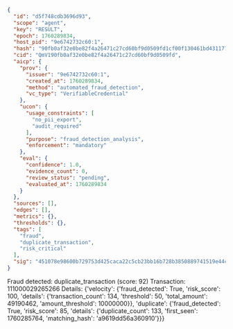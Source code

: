 ```json
{
  "id": "d5f748cdb3696d93",
  "scope": "agent",
  "key": "RESULT",
  "epoch": 1760289834,
  "host_pid": "9e6742732c60:1",
  "hash": "90fb0af32e0be82f4a26471c27cd60bf9d0509fd1cf00f130461bd431177ca3b",
  "cid": "QmV190fb0af32e0be82f4a26471c27cd60bf9d0509fd",
  "aicp": {
    "prov": {
      "issuer": "9e6742732c60:1",
      "created_at": 1760289834,
      "method": "automated_fraud_detection",
      "vc_type": "VerifiableCredential"
    },
    "ucon": {
      "usage_constraints": [
        "no_pii_export",
        "audit_required"
      ],
      "purpose": "fraud_detection_analysis",
      "enforcement": "mandatory"
    },
    "eval": {
      "confidence": 1.0,
      "evidence_count": 0,
      "review_status": "pending",
      "evaluated_at": 1760289834
    }
  },
  "sources": [],
  "edges": [],
  "metrics": {},
  "thresholds": {},
  "tags": [
    "fraud",
    "duplicate_transaction",
    "risk_critical"
  ],
  "sig": "451078e98600b729753d425caca22c5cb23bb16b728b3850889741519e44ccb4"
}
```

Fraud detected: duplicate_transaction (score: 92)
Transaction: 111000029265266
Details: {'velocity': {'fraud_detected': True, 'risk_score': 100, 'details': {'transaction_count': 134, 'threshold': 50, 'total_amount': 49190462, 'amount_threshold': 10000000}}, 'duplicate': {'fraud_detected': True, 'risk_score': 85, 'details': {'duplicate_count': 133, 'first_seen': 1760285764, 'matching_hash': 'a9619dd56a360910'}}}